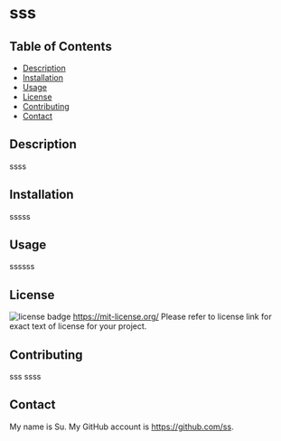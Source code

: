 # sss
  ## Table of Contents
  * [Description](#description)
  * [Installation](#installation)
  * [Usage](#usage)
  * [License](#license)
  * [Contributing](#contributing)
  * [Contact](#contact)
  ## Description
  ssss
  ## Installation
  sssss
  ## Usage
  ssssss
  ## License
  ![license badge](http://img.shields.io/badge/license-MIT-blue.svg)
    https://mit-license.org/  Please refer to license link for exact text of license for your project.
  ## Contributing
  sss
    ssss
  ## Contact
  My name is Su. My GitHub account is https://github.com/ss.
  